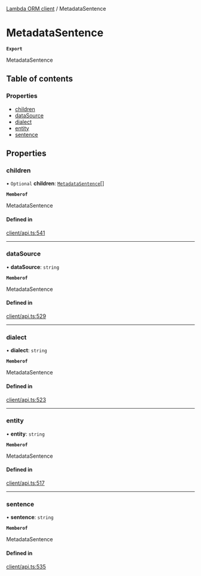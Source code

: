 [Lambda ORM client](../README.md) / MetadataSentence

# MetadataSentence

**`Export`**

MetadataSentence

## Table of contents

### Properties

- [children](MetadataSentence.md#children)
- [dataSource](MetadataSentence.md#datasource)
- [dialect](MetadataSentence.md#dialect)
- [entity](MetadataSentence.md#entity)
- [sentence](MetadataSentence.md#sentence)

## Properties

### children

• `Optional` **children**: [`MetadataSentence`](MetadataSentence.md)[]

**`Memberof`**

MetadataSentence

#### Defined in

[client/api.ts:541](https://github.com/FlavioLionelRita/lambdaorm-client-node/blob/de616fb/src/lib/client/api.ts#L541)

___

### dataSource

• **dataSource**: `string`

**`Memberof`**

MetadataSentence

#### Defined in

[client/api.ts:529](https://github.com/FlavioLionelRita/lambdaorm-client-node/blob/de616fb/src/lib/client/api.ts#L529)

___

### dialect

• **dialect**: `string`

**`Memberof`**

MetadataSentence

#### Defined in

[client/api.ts:523](https://github.com/FlavioLionelRita/lambdaorm-client-node/blob/de616fb/src/lib/client/api.ts#L523)

___

### entity

• **entity**: `string`

**`Memberof`**

MetadataSentence

#### Defined in

[client/api.ts:517](https://github.com/FlavioLionelRita/lambdaorm-client-node/blob/de616fb/src/lib/client/api.ts#L517)

___

### sentence

• **sentence**: `string`

**`Memberof`**

MetadataSentence

#### Defined in

[client/api.ts:535](https://github.com/FlavioLionelRita/lambdaorm-client-node/blob/de616fb/src/lib/client/api.ts#L535)
